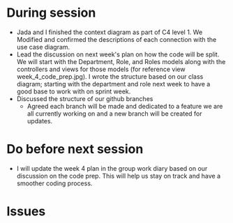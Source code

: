 # During session
- Jada and I finished the context diagram as part of C4 level 1. We Modified and confirmed the descriptions of each connection with the use case diagram. 
- Lead the discussion on next week's plan on how the code will be split. We will start with the Department, Role, and Roles models along with the controllers and views for those models (for reference view week_4_code_prep.jpg). I wrote the structure based on our class diagram; starting with the department and role next week to have a good base to work with on sprint week.
- Discussed the structure of our github branches
    * Agreed each branch will be made and dedicated to a feature we are all currently working on and a new branch will be created for updates.

# Do before next session
- I will update the week 4 plan in the group work diary based on our discussion on the code prep. This will help us stay on track and have a smoother coding process.

# Issues
